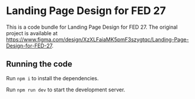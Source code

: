 
  # Landing Page Design for FED 27

  This is a code bundle for Landing Page Design for FED 27. The original project is available at https://www.figma.com/design/XzXLFaiaMK5pmF3szygtqc/Landing-Page-Design-for-FED-27.

  ## Running the code

  Run `npm i` to install the dependencies.

  Run `npm run dev` to start the development server.
  